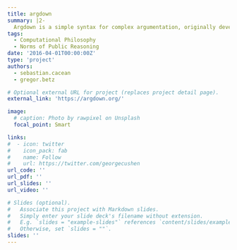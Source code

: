 ```yaml
---
title: argdown
summary: |2- 
  Argdown is a simple syntax for complex argumentation, originally developed by Cristian Voigt at KIT's DebateLab.
tags:
  - Computational Philosophy
  - Norms of Public Reasoning
date: '2016-04-01T00:00:00Z'
type: 'project'
authors: 
  - sebastian.cacean
  - gregor.betz

# Optional external URL for project (replaces project detail page).
external_link: 'https://argdown.org/'

image:
  # caption: Photo by rawpixel on Unsplash
  focal_point: Smart

links:
#  - icon: twitter
#    icon_pack: fab
#    name: Follow
#    url: https://twitter.com/georgecushen
url_code: ''
url_pdf: ''
url_slides: ''
url_video: ''

# Slides (optional).
#   Associate this project with Markdown slides.
#   Simply enter your slide deck's filename without extension.
#   E.g. `slides = "example-slides"` references `content/slides/example-slides.md`.
#   Otherwise, set `slides = ""`.
slides: ''
---
```


